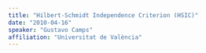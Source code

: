 ```yaml
---
title: "Hilbert-Schmidt Independence Criterion (HSIC)"
date: "2010-04-16"
speaker: "Gustavo Camps"
affiliation: "Universitat de València"
---
```


